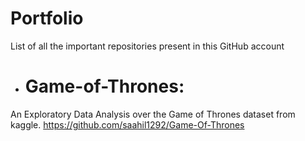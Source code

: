 # Portfolio
List of all the important repositories present in this GitHub account

* # Game-of-Thrones: 
An Exploratory Data Analysis over the Game of Thrones dataset from kaggle.
https://github.com/saahil1292/Game-Of-Thrones
